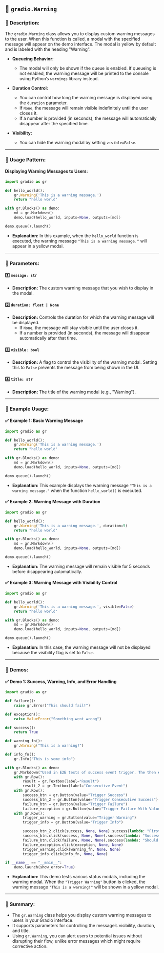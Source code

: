 ## 📌 **`gradio.Warning`**

### 🔹 **Description:**
The `gradio.Warning` class allows you to display custom warning messages to the user. When this function is called, a modal with the specified message will appear on the demo interface. The modal is yellow by default and is labeled with the heading "Warning". 

- **Queueing Behavior:**
  - The modal will only be shown if the queue is enabled. If queueing is not enabled, the warning message will be printed to the console using Python’s `warnings` library instead.

- **Duration Control:** 
  - You can control how long the warning message is displayed using the `duration` parameter.
  - If `None`, the message will remain visible indefinitely until the user closes it.
  - If a number is provided (in seconds), the message will automatically disappear after the specified time.

- **Visibility:** 
  - You can hide the warning modal by setting `visible=False`.

---

### 🔹 **Usage Pattern:**

#### **Displaying Warning Messages to Users:**

```python
import gradio as gr

def hello_world():
    gr.Warning('This is a warning message.')
    return "hello world"

with gr.Blocks() as demo:
    md = gr.Markdown()
    demo.load(hello_world, inputs=None, outputs=[md])

demo.queue().launch()
```

- **Explanation:** In this example, when the `hello_world` function is executed, the warning message `"This is a warning message."` will appear in a yellow modal.

---

### 🔹 **Parameters:**

#### 1️⃣ **`message: str`**
- **Description:** The custom warning message that you wish to display in the modal.

#### 2️⃣ **`duration: float | None`**
- **Description:** Controls the duration for which the warning message will be displayed.
  - If `None`, the message will stay visible until the user closes it.
  - If a number is provided (in seconds), the message will disappear automatically after that time.

#### 3️⃣ **`visible: bool`**
- **Description:** A flag to control the visibility of the warning modal. Setting this to `False` prevents the message from being shown in the UI.

#### 4️⃣ **`title: str`**
- **Description:** The title of the warning modal (e.g., "Warning"). 

---

### 🔹 **Example Usage:**

#### ✅ **Example 1: Basic Warning Message**
```python
import gradio as gr

def hello_world():
    gr.Warning('This is a warning message.')
    return "hello world"

with gr.Blocks() as demo:
    md = gr.Markdown()
    demo.load(hello_world, inputs=None, outputs=[md])

demo.queue().launch()
```
- **Explanation:** This example displays the warning message `"This is a warning message."` when the function `hello_world()` is executed.

#### ✅ **Example 2: Warning Message with Duration**
```python
import gradio as gr

def hello_world():
    gr.Warning('This is a warning message.', duration=5)
    return "hello world"

with gr.Blocks() as demo:
    md = gr.Markdown()
    demo.load(hello_world, inputs=None, outputs=[md])

demo.queue().launch()
```
- **Explanation:** The warning message will remain visible for 5 seconds before disappearing automatically.

#### ✅ **Example 3: Warning Message with Visibility Control**
```python
import gradio as gr

def hello_world():
    gr.Warning('This is a warning message.', visible=False)
    return "hello world"

with gr.Blocks() as demo:
    md = gr.Markdown()
    demo.load(hello_world, inputs=None, outputs=[md])

demo.queue().launch()
```
- **Explanation:** In this case, the warning message will not be displayed because the visibility flag is set to `False`.

---

### 🔹 **Demos:**

#### ✅ **Demo 1: Success, Warning, Info, and Error Handling**

```python
import gradio as gr

def failure():
    raise gr.Error("This should fail!")

def exception():
    raise ValueError("Something went wrong")

def success():
    return True

def warning_fn():
    gr.Warning("This is a warning!")

def info_fn():
    gr.Info("This is some info")

with gr.Blocks() as demo:
    gr.Markdown("Used in E2E tests of success event trigger. The then event covered in chatbot E2E tests. Also testing that the status modals show up.")
    with gr.Row():
        result = gr.Textbox(label="Result")
        result_2 = gr.Textbox(label="Consecutive Event")
    with gr.Row():
        success_btn = gr.Button(value="Trigger Success")
        success_btn_2 = gr.Button(value="Trigger Consecutive Success")
        failure_btn = gr.Button(value="Trigger Failure")
        failure_exception = gr.Button(value="Trigger Failure With ValueError")
    with gr.Row():
        trigger_warning = gr.Button(value="Trigger Warning")
        trigger_info = gr.Button(value="Trigger Info")

        success_btn_2.click(success, None, None).success(lambda: "First Event Trigered", None, result).success(lambda: "Consecutive Event Triggered", None, result_2)
        success_btn.click(success, None, None).success(lambda: "Success event triggered", inputs=None, outputs=result)
        failure_btn.click(failure, None, None).success(lambda: "Should not be triggered", inputs=None, outputs=result)
        failure_exception.click(exception, None, None)
        trigger_warning.click(warning_fn, None, None)
        trigger_info.click(info_fn, None, None)

if __name__ == "__main__":
    demo.launch(show_error=True)
```
- **Explanation:** This demo tests various status modals, including the warning modal. When the `"Trigger Warning"` button is clicked, the warning message `"This is a warning!"` will be shown in a yellow modal.

---

### 🔹 **Summary:**
- The `gr.Warning` class helps you display custom warning messages to users in your Gradio interface.
- It supports parameters for controlling the message’s visibility, duration, and title.
- Using `gr.Warning`, you can alert users to potential issues without disrupting their flow, unlike error messages which might require corrective action.